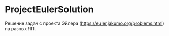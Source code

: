 # ProjectEulerSolution
Решение задач с проекта Эйлера (https://euler.jakumo.org/problems.html) на разных ЯП.
